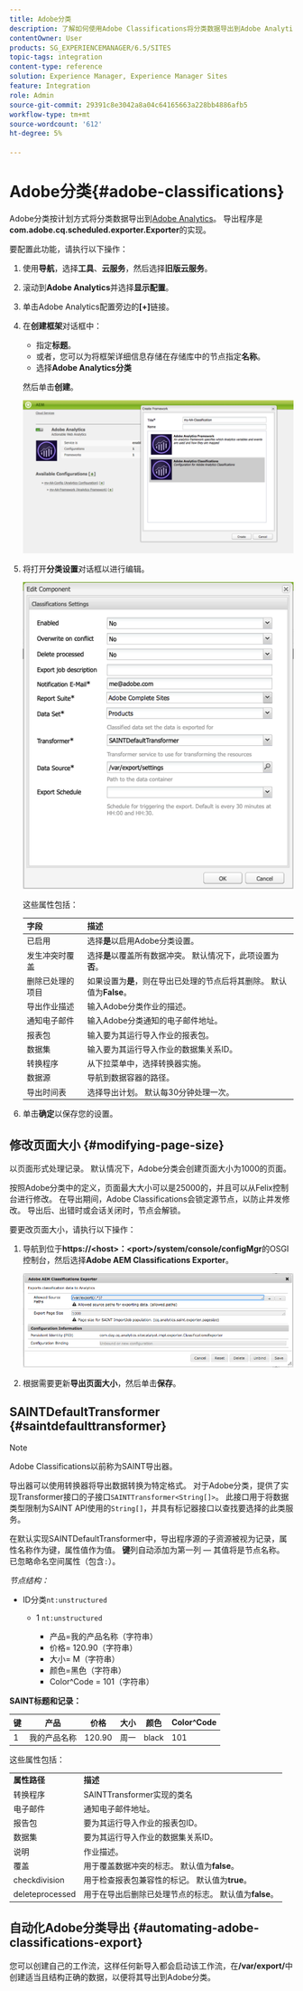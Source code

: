 ```yaml
---
title: Adobe分类
description: 了解如何使用Adobe Classifications将分类数据导出到Adobe Analytics。
contentOwner: User
products: SG_EXPERIENCEMANAGER/6.5/SITES
topic-tags: integration
content-type: reference
solution: Experience Manager, Experience Manager Sites
feature: Integration
role: Admin
source-git-commit: 29391c8e3042a8a04c64165663a228bb4886afb5
workflow-type: tm+mt
source-wordcount: '612'
ht-degree: 5%

---
```


# Adobe分类{#adobe-classifications}

Adobe分类按计划方式将分类数据导出到[Adobe Analytics](/help/sites-administering/adobeanalytics.md)。 导出程序是&#x200B;**com.adobe.cq.scheduled.exporter.Exporter**&#x200B;的实现。

要配置此功能，请执行以下操作：

1. 使用&#x200B;**导航**，选择&#x200B;**工具**、**云服务**，然后选择&#x200B;**旧版云服务**。
1. 滚动到&#x200B;**Adobe Analytics**&#x200B;并选择&#x200B;**显示配置**。
1. 单击Adobe Analytics配置旁边的&#x200B;**[+]**&#x200B;链接。

1. 在&#x200B;**创建框架**&#x200B;对话框中：

   * 指定&#x200B;**标题**。
   * 或者，您可以为将框架详细信息存储在存储库中的节点指定&#x200B;**名称**。
   * 选择&#x200B;**Adobe Analytics分类**

   然后单击&#x200B;**创建**。

   ![创建框架对话框](assets/aa-25.png)

1. 将打开&#x200B;**分类设置**&#x200B;对话框以进行编辑。

   ![分类设置对话框](assets/aa-classifications-settings.png)

   这些属性包括：

   | **字段** | **描述** |
   |---|---|
   | 已启用 | 选择&#x200B;**是**&#x200B;以启用Adobe分类设置。 |
   | 发生冲突时覆盖 | 选择&#x200B;**是**&#x200B;以覆盖所有数据冲突。 默认情况下，此项设置为&#x200B;**否**。 |
   | 删除已处理的项目 | 如果设置为&#x200B;**是**，则在导出已处理的节点后将其删除。 默认值为&#x200B;**False**。 |
   | 导出作业描述 | 输入Adobe分类作业的描述。 |
   | 通知电子邮件 | 输入Adobe分类通知的电子邮件地址。 |
   | 报表包 | 输入要为其运行导入作业的报表包。 |
   | 数据集 | 输入要为其运行导入作业的数据集关系ID。 |
   | 转换程序 | 从下拉菜单中，选择转换器实施。 |
   | 数据源 | 导航到数据容器的路径。 |
   | 导出时间表 | 选择导出计划。 默认每30分钟处理一次。 |

1. 单击&#x200B;**确定**&#x200B;以保存您的设置。

## 修改页面大小 {#modifying-page-size}

以页面形式处理记录。 默认情况下，Adobe分类会创建页面大小为1000的页面。

按照Adobe分类中的定义，页面最大大小可以是25000的，并且可以从Felix控制台进行修改。 在导出期间，Adobe Classifications会锁定源节点，以防止并发修改。 导出后、出错时或会话关闭时，节点会解锁。

要更改页面大小，请执行以下操作：

1. 导航到位于&#x200B;**https://&lt;host>：&lt;port>/system/console/configMgr**&#x200B;的OSGI控制台，然后选择&#x200B;**Adobe AEM Classifications Exporter**。

   ![aa-26](assets/aa-26.png)

1. 根据需要更新&#x200B;**导出页面大小**，然后单击&#x200B;**保存**。

## SAINTDefaultTransformer {#saintdefaulttransformer}

>[!NOTE]
>
>Adobe Classifications以前称为SAINT导出器。

导出器可以使用转换器将导出数据转换为特定格式。 对于Adobe分类，提供了实现Transformer接口的子接口`SAINTTransformer<String[]>`。 此接口用于将数据类型限制为SAINT API使用的`String[]`，并具有标记器接口以查找要选择的此类服务。

在默认实现SAINTDefaultTransformer中，导出程序源的子资源被视为记录，属性名称作为键，属性值作为值。 **键**&#x200B;列自动添加为第一列 — 其值将是节点名称。 已忽略命名空间属性（包含`:`）。

*节点结构：*

* ID分类`nt:unstructured`

   * 1 `nt:unstructured`

      * 产品=我的产品名称（字符串）
      * 价格= 120.90（字符串）
      * 大小= M（字符串）
      * 颜色=黑色（字符串）
      * Color^Code = 101（字符串）

**SAINT标题和记录：**

| **键** | **产品** | **价格** | **大小** | **颜色** | **Color^Code** |
|---|---|---|---|---|---|
| 1 | 我的产品名称 | 120.90 | 周一 | black | 101 |

这些属性包括：

<table>
 <tbody>
  <tr>
   <td><strong>属性路径</strong></td>
   <td><strong>描述</strong></td>
  </tr>
  <tr>
   <td>转换程序</td>
   <td>SAINTTransformer实现的类名</td>
  </tr>
  <tr>
   <td>电子邮件</td>
   <td>通知电子邮件地址。</td>
  </tr>
  <tr>
   <td>报告包</td>
   <td>要为其运行导入作业的报表包ID。 </td>
  </tr>
  <tr>
   <td>数据集</td>
   <td>要为其运行导入作业的数据集关系ID。 </td>
  </tr>
  <tr>
   <td>说明</td>
   <td>作业描述。<br /> </td>
  </tr>
  <tr>
   <td>覆盖</td>
   <td>用于覆盖数据冲突的标志。 默认值为<strong>false</strong>。</td>
  </tr>
  <tr>
   <td>checkdivision</td>
   <td>用于检查报表包兼容性的标记。 默认值为<strong>true</strong>。</td>
  </tr>
  <tr>
   <td>deleteprocessed</td>
   <td>用于在导出后删除已处理节点的标志。 默认值为<strong>false</strong>。</td>
  </tr>
 </tbody>
</table>

## 自动化Adobe分类导出 {#automating-adobe-classifications-export}

您可以创建自己的工作流，这样任何新导入都会启动该工作流，在&#x200B;**/var/export/**&#x200B;中创建适当且结构正确的数据，以便将其导出到Adobe分类。
